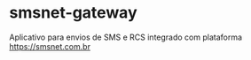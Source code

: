 # smsnet-gateway
Aplicativo para envios de SMS e RCS integrado com plataforma https://smsnet.com.br
